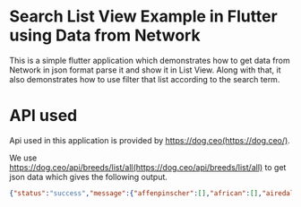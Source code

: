 # Search List View Example in Flutter using Data from Network

This is a simple flutter application which demonstrates how to get data from 
Network in json format parse it and show it in List View. Along with that, it also 
demonstrates how to use filter that list according to the search term.

# API used

Api used in this application is provided by https://dog.ceo(https://dog.ceo/).

We use https://dog.ceo/api/breeds/list/all(https://dog.ceo/api/breeds/list/all) to get 
json data which gives the following output.

```json
{"status":"success","message":{"affenpinscher":[],"african":[],"airedale":[],"akita":[],"appenzeller":[],"basenji":[],"beagle":[],"bluetick":[],"borzoi":[],"bouvier":[],"boxer":[],"brabancon":[],"briard":[],"bulldog":["boston","english","french"],"bullterrier":["staffordshire"],"cairn":[],"cattledog":["australian"],"chihuahua":[],"chow":[],"clumber":[],"cockapoo":[],"collie":["border"],"coonhound":[],"corgi":["cardigan"],"cotondetulear":[],"dachshund":[],"dalmatian":[],"dane":["great"],"deerhound":["scottish"],"dhole":[],"dingo":[],"doberman":[],"elkhound":["norwegian"],"entlebucher":[],"eskimo":[],"frise":["bichon"],"germanshepherd":[],"greyhound":["italian"],"groenendael":[],"hound":["afghan","basset","blood","english","ibizan","walker"],"husky":[],"keeshond":[],"kelpie":[],"komondor":[],"kuvasz":[],"labrador":[],"leonberg":[],"lhasa":[],"malamute":[],"malinois":[],"maltese":[],"mastiff":["bull","english","tibetan"],"mexicanhairless":[],"mix":[],"mountain":["bernese","swiss"],"newfoundland":[],"otterhound":[],"papillon":[],"pekinese":[],"pembroke":[],"pinscher":["miniature"],"pointer":["german","germanlonghair"],"pomeranian":[],"poodle":["miniature","standard","toy"],"pug":[],"puggle":[],"pyrenees":[],"redbone":[],"retriever":["chesapeake","curly","flatcoated","golden"],"ridgeback":["rhodesian"],"rottweiler":[],"saluki":[],"samoyed":[],"schipperke":[],"schnauzer":["giant","miniature"],"setter":["english","gordon","irish"],"sheepdog":["english","shetland"],"shiba":[],"shihtzu":[],"spaniel":["blenheim","brittany","cocker","irish","japanese","sussex","welsh"],"springer":["english"],"stbernard":[],"terrier":["american","australian","bedlington","border","dandie","fox","irish","kerryblue","lakeland","norfolk","norwich","patterdale","russell","scottish","sealyham","silky","tibetan","toy","westhighland","wheaten","yorkshire"],"vizsla":[],"weimaraner":[],"whippet":[],"wolfhound":["irish"]}}
```
